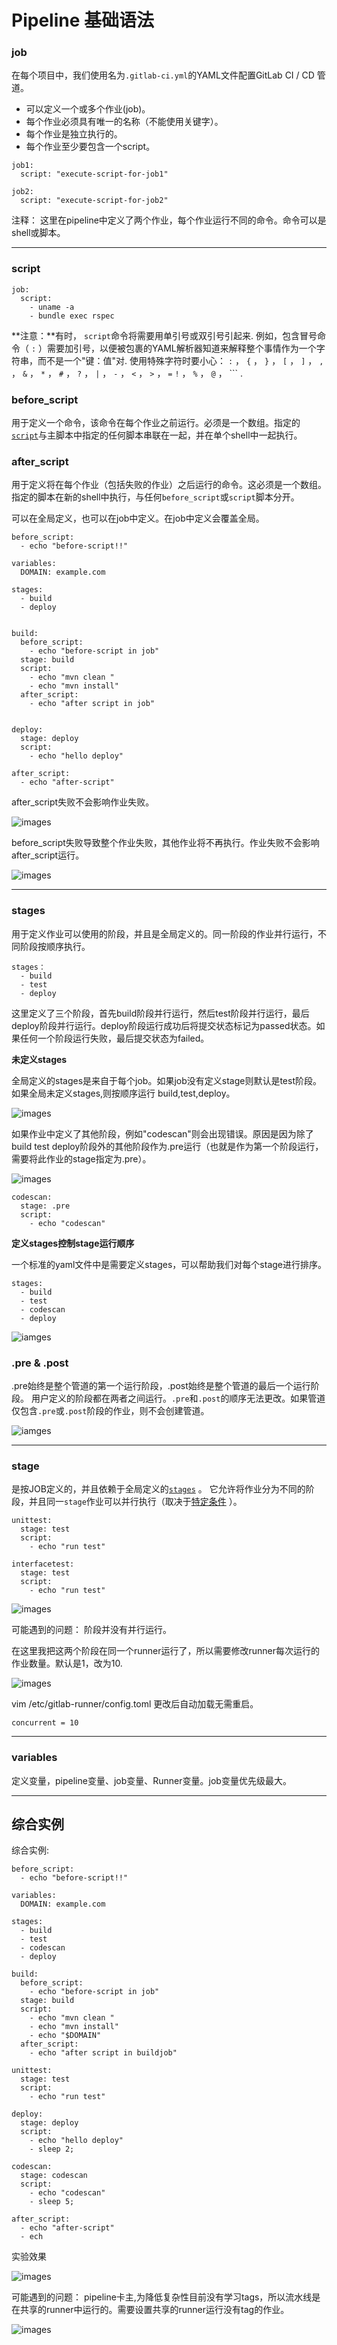 # Pipeline 基础语法

### job

在每个项目中，我们使用名为`.gitlab-ci.yml`的YAML文件配置GitLab CI / CD 管道。

- 可以定义一个或多个作业(job)。
- 每个作业必须具有唯一的名称（不能使用关键字）。
- 每个作业是独立执行的。
- 每个作业至少要包含一个script。 

```
job1:
  script: "execute-script-for-job1"

job2:
  script: "execute-script-for-job2"
```

注释： 这里在pipeline中定义了两个作业，每个作业运行不同的命令。命令可以是shell或脚本。

---

### script

```
job:
  script:
    - uname -a
    - bundle exec rspec
```

**注意：**有时， `script`命令将需要用单引号或双引号引起来. 例如，包含冒号命令（ `:` ）需要加引号，以便被包裹的YAML解析器知道来解释整个事情作为一个字符串，而不是一个"键：值"对. 使用特殊字符时要小心： `:` ， `{` ， `}` ， `[` ， `]` ， `,` ， `&` ， `*` ， `#` ， `?` ， `|` ， `-` ， `<` ， `>` ， `=` `!` ， `%` ， `@` ， ``` .

### before_script

用于定义一个命令，该命令在每个作业之前运行。必须是一个数组。指定的[`script`](http://s0docs0gitlab0com.icopy.site/12.9/ee/ci/yaml/README.html#script)与主脚本中指定的任何脚本串联在一起，并在单个shell中一起执行。

### after_script

用于定义将在每个作业（包括失败的作业）之后运行的命令。这必须是一个数组。指定的脚本在新的shell中执行，与任何`before_script`或`script`脚本分开。

可以在全局定义，也可以在job中定义。在job中定义会覆盖全局。

```
before_script:
  - echo "before-script!!"

variables:
  DOMAIN: example.com

stages:
  - build
  - deploy


build:
  before_script:
    - echo "before-script in job"
  stage: build
  script:
    - echo "mvn clean "
    - echo "mvn install"
  after_script:
    - echo "after script in job"


deploy:
  stage: deploy
  script:
    - echo "hello deploy"

after_script:
  - echo "after-script"
```

after_script失败不会影响作业失败。

![images](images/02.png)

before_script失败导致整个作业失败，其他作业将不再执行。作业失败不会影响after_script运行。

![images](images/03.png)

---

### stages

用于定义作业可以使用的阶段，并且是全局定义的。同一阶段的作业并行运行，不同阶段按顺序执行。

```
stages：
  - build
  - test
  - deploy
```

这里定义了三个阶段，首先build阶段并行运行，然后test阶段并行运行，最后deploy阶段并行运行。deploy阶段运行成功后将提交状态标记为passed状态。如果任何一个阶段运行失败，最后提交状态为failed。

**未定义stages**

全局定义的stages是来自于每个job。如果job没有定义stage则默认是test阶段。如果全局未定义stages,则按顺序运行 build,test,deploy。 

![images](images/04.png)

如果作业中定义了其他阶段，例如"codescan"则会出现错误。原因是因为除了build test deploy阶段外的其他阶段作为.pre运行（也就是作为第一个阶段运行，需要将此作业的stage指定为.pre）。

![images](images/05.png)

```
codescan:
  stage: .pre
  script:
    - echo "codescan"
```

**定义stages控制stage运行顺序**

一个标准的yaml文件中是需要定义stages，可以帮助我们对每个stage进行排序。

```
stages:
  - build
  - test
  - codescan
  - deploy
```

![iamges](images/06.png)

### .pre & .post

.pre始终是整个管道的第一个运行阶段，.post始终是整个管道的最后一个运行阶段。 用户定义的阶段都在两者之间运行。`.pre`和`.post`的顺序无法更改。如果管道仅包含`.pre`或`.post`阶段的作业，则不会创建管道。

![iamges](images/05.png)

---

### stage

是按JOB定义的，并且依赖于全局定义的[`stages`](http://s0docs0gitlab0com.icopy.site/12.9/ee/ci/yaml/README.html#stages) 。 它允许将作业分为不同的阶段，并且同一`stage`作业可以并行执行（取决于[特定条件](http://s0docs0gitlab0com.icopy.site/12.9/ee/ci/yaml/README.html#using-your-own-runners) ）。

```
unittest:
  stage: test
  script:
    - echo "run test"

interfacetest:
  stage: test
  script:
    - echo "run test"
```

![images](images/07.png)

可能遇到的问题： 阶段并没有并行运行。

在这里我把这两个阶段在同一个runner运行了，所以需要修改runner每次运行的作业数量。默认是1，改为10.

![images](images/08.png)

vim /etc/gitlab-runner/config.toml 更改后自动加载无需重启。

```
concurrent = 10
```

---

### variables

定义变量，pipeline变量、job变量、Runner变量。job变量优先级最大。

---

## 综合实例

综合实例:

```
before_script:
  - echo "before-script!!"

variables:
  DOMAIN: example.com

stages:
  - build
  - test
  - codescan
  - deploy

build:
  before_script:
    - echo "before-script in job"
  stage: build
  script:
    - echo "mvn clean "
    - echo "mvn install"
    - echo "$DOMAIN"
  after_script:
    - echo "after script in buildjob"

unittest:
  stage: test
  script:
    - echo "run test"

deploy:
  stage: deploy
  script:
    - echo "hello deploy"
    - sleep 2;

codescan:
  stage: codescan
  script:
    - echo "codescan"
    - sleep 5;

after_script:
  - echo "after-script"
  - ech
```

实验效果

![images](images/17.png)

可能遇到的问题： pipeline卡主,为降低复杂性目前没有学习tags，所以流水线是在共享的runner中运行的。需要设置共享的runner运行没有tag的作业。

![images](images/18.png)
